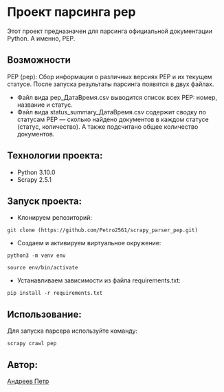 # Проект парсинга pep
Этот проект предназначен для парсинга официальной документации Python. А именно, PEP.

## Возможности
PEP (pep): Сбор информации о различных версиях PEP и их текущем статусе.
После запуска результаты парсинга появятся в двух файлах.
- Файл вида pep_ДатаВремя.csv выводится список всех PEP: номер, название и статус.
- Файл вида status_summary_ДатаВремя.csv содержит сводку по статусам PEP — сколько найдено документов в каждом статусе (статус, количество). А также подсчитано общее количество документов.

## Технологии проекта:

- Python 3.10.0
- Scrapy 2.5.1

## Запуск проекта:

- Клонируем репозиторий:
```
git clone (https://github.com/Petro2561/scrapy_parser_pep.git)
```
- Cоздаем и активируем виртуальное окружение:
```
python3 -m venv env
```
```
source env/bin/activate
```
- Устанавливаем зависимости из файла requirements.txt:
```
pip install -r requirements.txt
```

## Использование:

Для запуска парсера используйте команду:
```
scrapy crawl pep

```

## Автор:
[Андреев Петр](https://github.com/Petro2561)
